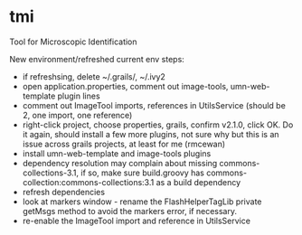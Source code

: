 tmi
===

Tool for Microscopic Identification

New environment/refreshed current env steps:
- if refreshsing, delete ~/.grails/<grails version>, ~/.ivy2
- open application.properties, comment out image-tools, umn-web-template plugin lines
- comment out ImageTool imports, references in UtilsService (should be 2, one import, one reference)
- right-click project, choose properties, grails, confirm v2.1.0, click OK. Do it again, should install a few more plugins, not sure why but this is an issue across grails projects, at least for me (rmcewan)
- install umn-web-template and image-tools plugins
- dependency resolution may complain about missing commons-collections-3.1, if so, make sure build.groovy has commons-collection:commons-collections:3.1 as a build dependency
- refresh dependencies
- look at markers window - rename the FlashHelperTagLib private getMsgs method to avoid the markers error, if necessary.
- re-enable the ImageTool import and reference in UtilsService